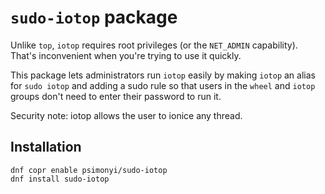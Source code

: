 # `sudo-iotop` package

Unlike `top`, `iotop` requires root privileges (or the `NET_ADMIN` capability).
That's inconvenient when you're trying to use it quickly.

This package lets administrators run `iotop` easily by making `iotop` an alias
for `sudo iotop` and adding a sudo rule so that users in the `wheel` and
`iotop` groups don't need to enter their password to run it.

Security note: iotop allows the user to ionice any thread.

## Installation
    dnf copr enable psimonyi/sudo-iotop
    dnf install sudo-iotop
